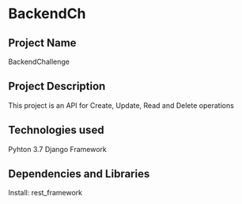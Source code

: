 # BackendCh
## Project Name
BackendChallenge

## Project Description
This project is an API for Create, Update, Read and Delete operations

## Technologies used
Pyhton 3.7
Django Framework

## Dependencies and Libraries
Install:
rest_framework




